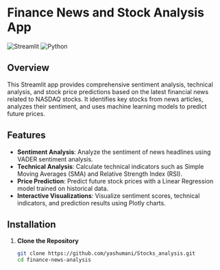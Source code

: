 # Finance News and Stock Analysis App

![Streamlit](https://img.shields.io/badge/Streamlit-0.90.0-blue) ![Python](https://img.shields.io/badge/Python-3.8%2B-green) 

## Overview

This Streamlit app provides comprehensive sentiment analysis, technical analysis, and stock price predictions based on the latest financial news related to NASDAQ stocks. It identifies key stocks from news articles, analyzes their sentiment, and uses machine learning models to predict future prices.

## Features

- **Sentiment Analysis**: Analyze the sentiment of news headlines using VADER sentiment analysis.
- **Technical Analysis**: Calculate technical indicators such as Simple Moving Averages (SMA) and Relative Strength Index (RSI).
- **Price Prediction**: Predict future stock prices with a Linear Regression model trained on historical data.
- **Interactive Visualizations**: Visualize sentiment scores, technical indicators, and prediction results using Plotly charts.

## Installation

1. **Clone the Repository**

   ```bash
   git clone https://github.com/yashumani/Stocks_analysis.git
   cd finance-news-analysis

